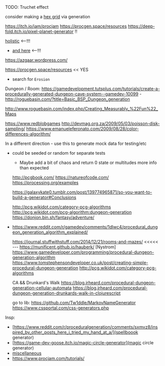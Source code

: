 TODO: Truchet effect

consider making a [hex grid](https://goblinshenchman.wordpress.com/2019/06/03/hex-power-flower-weather/) via generation

https://itch.io/jam/procjam
https://procgen.space/resources
https://deep-fold.itch.io/pixel-planet-generator !!


[holistic](http://entropicparticles.com/climates-of-mars) <--!!!
- [and here](http://entropicparticles.com/6-days-of-creation) <--!!!

https://azgaar.wordpress.com/

https://procgen.space/resources << YES
- search for `Erosion`

 Dungeon / Room: https://gamedevelopment.tutsplus.com/tutorials/create-a-procedurally-generated-dungeon-cave-system--gamedev-10099
      - http://roguebasin.com/?title=Basic_BSP_Dungeon_generation


http://www.roguebasin.com/index.php/Creating_Measurably_%22Fun%22_Maps

https://www.redblobgames
http://devmag.org.za/2009/05/03/poisson-disk-sampling/
https://www.emanueleferonato.com/2009/08/28/color-differences-algorithm/

In a different direction - use this to generate mock data for testing/etc
- could be seeded or random for separate tests
  - Maybe add a bit of chaos and return 0 state or multitudes more info than expected

  http://pcgbook.com/
  https://natureofcode.com/
  https://processing.org/examples

  https://galaxykate0.tumblr.com/post/139774965871/so-you-want-to-build-a-generator#Conclusions

  http://pcg.wikidot.com/category-pcg-algorithms
  http://pcg.wikidot.com/pcg-algorithm:dungeon-generation
  https://donjon.bin.sh/fantasy/adventure/

- https://www.reddit.com/r/gamedev/comments/1dlwc4/procedural_dungeon_generation_algorithm_explained/

  https://journal.stuffwithstuff.com/2014/12/21/rooms-and-mazes/ <<<<< --- https://munificent.github.io/hauberk/ [Nystrom]
  https://www.gamedeveloper.com/programming/procedural-dungeon-generation-algorithm
  https://www.tomstephensondeveloper.co.uk/post/creating-simple-procedural-dungeon-generation
  http://pcg.wikidot.com/category-pcg-algorithms

  CA && Drunkard's Walk
  https://blog.jrheard.com/procedural-dungeon-generation-cellular-automata
  https://blog.jrheard.com/procedural-dungeon-generation-drunkards-walk-in-clojurescript

  go to lib: https://github.com/Tw1ddle/MarkovNameGenerator
  https://www.cssportal.com/css-generators.php


Insp:
- [https://www.reddit.com/r/proceduralgeneration/comments/sxmvz8/inspired_by_other_posts_here_i_tried_my_hand_at_a/](spellboook generator)
- [https://game-dev-goose.itch.io/magic-circle-generator](magic circle generator)
- [miscellaneous](http://cr31.co.uk/stagecast/wang/intro.html)
- https://www.procjam.com/tutorials/